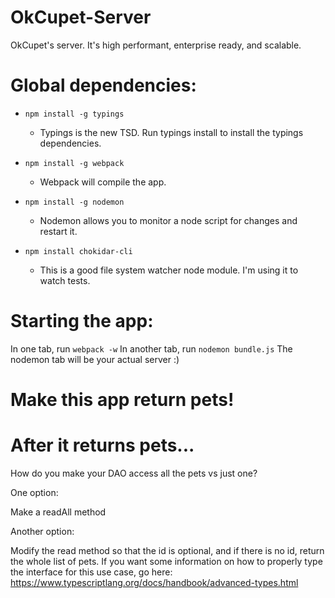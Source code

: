 # OkCupet-Server
OkCupet's server. It's high performant, enterprise ready, and scalable.

# Global dependencies:

* `npm install -g typings`
    * Typings is the new TSD. Run typings install to install the typings dependencies.

* `npm install -g webpack`
    * Webpack will compile the app.

* `npm install -g nodemon`
    * Nodemon allows you to monitor a node script for changes and restart it.

* `npm install chokidar-cli`
    * This is a good file system watcher node module. I'm using it to watch tests.

# Starting the app:

In one tab, run `webpack -w`
In another tab, run `nodemon bundle.js`
The nodemon tab will be your actual server :)

# Make this app return pets!

# After it returns pets...

How do you make your DAO access all the pets vs just one?

One option:

Make a readAll method

Another option:

Modify the read method so that the id is optional, and if there is no id, return the whole list of pets.
If you want some information on how to properly type the interface for this use case, go here: https://www.typescriptlang.org/docs/handbook/advanced-types.html

